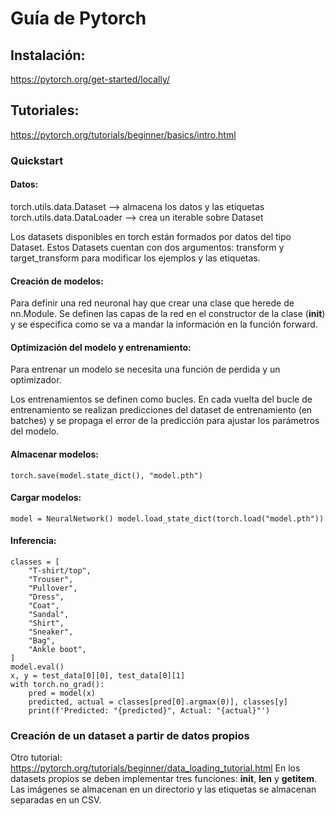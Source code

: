 # Guía de Pytorch

## Instalación:
https://pytorch.org/get-started/locally/

## Tutoriales:
https://pytorch.org/tutorials/beginner/basics/intro.html

### Quickstart
#### Datos:
torch.utils.data.Dataset --> almacena los datos y las etiquetas
torch.utils.data.DataLoader --> crea un iterable sobre Dataset

Los datasets disponibles en torch están formados por datos del tipo Dataset. Estos Datasets 
cuentan con dos argumentos: transform y target_transform para modificar los ejemplos y las etiquetas.

#### Creación de modelos:
Para definir una red neuronal hay que crear una clase que herede de nn.Module. Se definen las capas de la red
en el constructor de la clase (__init__) y se especifica como se va a mandar la información en la función forward.


#### Optimización del modelo y entrenamiento:
Para entrenar un modelo se necesita una función de perdida y un optimizador.

Los entrenamientos se definen como bucles. En cada vuelta del bucle de entrenamiento se realizan predicciones del dataset 
de entrenamiento (en batches) y se propaga el error de la predicción para ajustar los parámetros del modelo.

#### Almacenar modelos:
``torch.save(model.state_dict(), "model.pth")``

#### Cargar modelos:
``model = NeuralNetwork()
model.load_state_dict(torch.load("model.pth"))``

#### Inferencia:
``` 
classes = [
    "T-shirt/top",
    "Trouser",
    "Pullover",
    "Dress",
    "Coat",
    "Sandal",
    "Shirt",
    "Sneaker",
    "Bag",
    "Ankle boot",
]
model.eval()
x, y = test_data[0][0], test_data[0][1]
with torch.no_grad():
    pred = model(x)
    predicted, actual = classes[pred[0].argmax(0)], classes[y]
    print(f'Predicted: "{predicted}", Actual: "{actual}"')
``` 

### Creación de un dataset a partir de datos propios
Otro tutorial: https://pytorch.org/tutorials/beginner/data_loading_tutorial.html
En los datasets propios se deben implementar tres funciones: __init__, __len__ y __getitem__. Las imágenes se almacenan en 
un directorio y las etiquetas se almacenan separadas en un CSV.